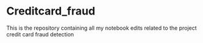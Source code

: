 # Creditcard_fraud
This is the repository containing all my notebook edits related to the project credit card fraud detection
